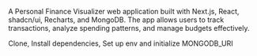A Personal Finance Visualizer web application built with Next.js, React, shadcn/ui, Recharts, and MongoDB. The app allows users to track transactions, analyze spending patterns, and manage budgets effectively.

Clone,
Install dependencies,
Set up env and initialize MONGODB_URI

